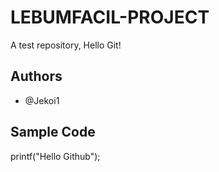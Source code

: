 # LEBUMFACIL-PROJECT
A test repository, Hello Git!
## Authors
* @Jekoi1
## Sample Code
printf("Hello Github");
